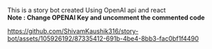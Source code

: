 
This is a story bot  created Using OpenAI api and react <br>
<strong> Note : Change OPENAI Key and uncomment the commented code </strong > <br>



https://github.com/ShivamKaushik316/story-bot/assets/105926192/87335412-691b-4be4-8bb3-fac0bf1f4490


<br>
<br>




